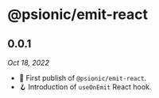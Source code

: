 # @psionic/emit-react

## 0.0.1

<i>Oct 18, 2022</i>

* 🥳 First publish of `@psionic/emit-react`.
* 🪝 Introduction of `useOnEmit` React hook.